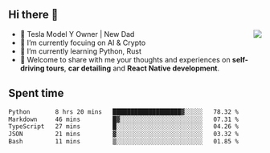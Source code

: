 ## Hi there 👋
<img align="right" src="https://github-readme-stats.vercel.app/api?username=ljunb&show_icons=true&icon_color=CE1D2D&text_color=718096&bg_color=00000000&hide_title=true&hide_border=true" />

- 🚗 Tesla Model Y Owner | New Dad
- 🔭 I’m currently focuing on AI & Crypto
- 🌱 I’m currently learning Python, Rust
- 💬 Welcome to share with me your thoughts and experiences on **self-driving tours**, **car detailing** and **React Native development**.




## Spent time
<!--START_SECTION:waka-->

```txt
Python       8 hrs 20 mins   ███████████████████▓░░░░░   78.32 %
Markdown     46 mins         █▓░░░░░░░░░░░░░░░░░░░░░░░   07.31 %
TypeScript   27 mins         █░░░░░░░░░░░░░░░░░░░░░░░░   04.26 %
JSON         21 mins         ▓░░░░░░░░░░░░░░░░░░░░░░░░   03.32 %
Bash         11 mins         ▒░░░░░░░░░░░░░░░░░░░░░░░░   01.85 %
```

<!--END_SECTION:waka-->

